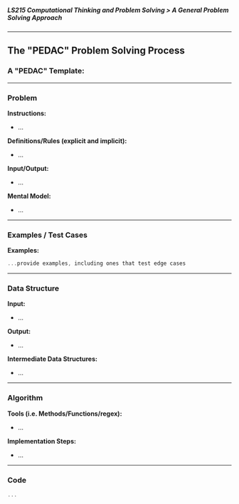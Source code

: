 ##### LS215 Computational Thinking and Problem Solving > A General Problem Solving Approach

---

## The "PEDAC" Problem Solving Process

### A "PEDAC" Template:

---

### Problem

**Instructions:**

* ...

**Definitions/Rules (explicit and implicit):**

* ...

**Input/Output:**

* ...

**Mental Model:**

* ...

---

### Examples / Test Cases

**Examples:**

```javascript
...provide examples, including ones that test edge cases
```

---

### Data Structure

**Input:**

* ...

**Output:**

* ...

**Intermediate Data Structures:**

* ...

---

### Algorithm

**Tools (i.e. Methods/Functions/regex):**

* ...

**Implementation Steps:**

* ...

---

### Code

```javascript
...
```

